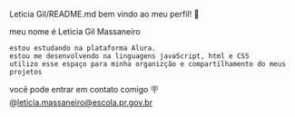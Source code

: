  Leticia Gil/README.md
bem vindo ao meu perfil! 🦋

meu nome é Leticia Gil Massaneiro

    estou estudando na plataforma Alura.
    estou me desenvolvendo na linguagens javaScript, html e CSS
    utilizo esse espaço para minha organizção e compartilhamento do meus projetos

vocẽ pode entrar em contato comigo 🪧 @leticia.massaneiro@escola.pr.gov.br
